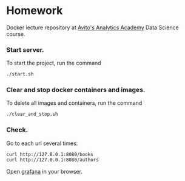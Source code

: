 # Homework
Docker lecture repository at [Avito's Analytics Academy](https://avito-analytics-academy.ru/) Data Science course.

### Start server.
To start the project, run the command 
```bash
./start.sh
```

### Clear and stop docker containers and images.
To delete all images and containers, run the command
```bash
./clear_and_stop.sh
```
### Check.
Go to each url several times:
```bash
curl http://127.0.0.1:8080/books
curl http://127.0.0.1:8080/authors
```

Open [grafana](http://localhost:3000/d/_eX4mpl3) in your browser.
